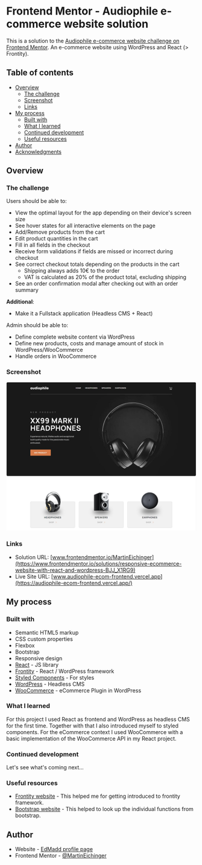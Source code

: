 # Frontend Mentor - Audiophile e-commerce website solution

This is a solution to the [Audiophile e-commerce website challenge on Frontend Mentor](https://www.frontendmentor.io/challenges/audiophile-ecommerce-website-C8cuSd_wx). An e-commerce website using WordPress and React (> Frontity).

## Table of contents

- [Overview](#overview)
  - [The challenge](#the-challenge)
  - [Screenshot](#screenshot)
  - [Links](#links)
- [My process](#my-process)
  - [Built with](#built-with)
  - [What I learned](#what-i-learned)
  - [Continued development](#continued-development)
  - [Useful resources](#useful-resources)
- [Author](#author)
- [Acknowledgments](#acknowledgments)

## Overview

### The challenge

Users should be able to:

- View the optimal layout for the app depending on their device's screen size
- See hover states for all interactive elements on the page
- Add/Remove products from the cart
- Edit product quantities in the cart
- Fill in all fields in the checkout
- Receive form validations if fields are missed or incorrect during checkout
- See correct checkout totals depending on the products in the cart
  - Shipping always adds 10€ to the order
  - VAT is calculated as 20% of the product total, excluding shipping
- See an order confirmation modal after checking out with an order summary

**Additional**:

- Make it a Fullstack application (Headless CMS + React)

Admin should be able to:

- Define complete website content via WordPress
- Define new products, costs and manage amount of stock in WordPress/WooCommerce
- Handle orders in WooCommerce

### Screenshot

![](./screenshot.jpg)

### Links

- Solution URL: [www.frontendmentor.io/MartinEichinger](https://www.frontendmentor.io/solutions/responsive-ecommerce-website-with-react-and-wordpress-BJJ_X1RG9)
- Live Site URL: [www.audiophile-ecom-frontend.vercel.app](https://audiophile-ecom-frontend.vercel.app/)

## My process

### Built with

- Semantic HTML5 markup
- CSS custom properties
- Flexbox
- Bootstrap
- Responsive design
- [React](https://reactjs.org/) - JS library
- [Frontity](https://frontity.org/) - React / WordPress framework
- [Styled Components](https://styled-components.com/) - For styles
- [WordPress](https://wordpress.org/) - Headless CMS
- [WooCommerce](https://woocommerce.com/) - eCommerce Plugin in WordPress

### What I learned

For this project I used React as frontend and WordPress as headless CMS for the first time. Together with that I also introduced myself to styled components.
For the eCommerce context I used WooCommerce with a basic implementation of the WooCommerce API in my React project.

### Continued development

Let's see what's coming next...

### Useful resources

- [Frontity website](https://frontity.org/) - This helped me for getting introduced to frontity framework.
- [Bootstrap website](https://getbootstrap.com/) - This helped to look up the individual functions from bootstrap.

## Author

- Website - [EdMadd profile page](https://www.profilepage.edmadd.eu)
- Frontend Mentor - [@MartinEichinger](https://www.frontendmentor.io/profile/MartinEichinger)
